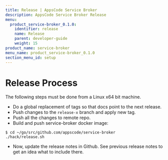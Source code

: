 ```yaml
---
title: Release | AppsCode Service Broker
description: AppsCode Service Broker Release
menu:
  product_service-broker_0.1.0:
    identifier: release
    name: Release
    parent: developer-guide
    weight: 15
product_name: service-broker
menu_name: product_service-broker_0.1.0
section_menu_id: setup
---
```

# Release Process

The following steps must be done from a Linux x64 bit machine.

- Do a global replacement of tags so that docs point to the next release.
- Push changes to the `release-x` branch and apply new tag.
- Push all the changes to remote repo.
- Build and push service-broker docker image:

```console
$ cd ~/go/src/github.com/appscode/service-broker
./hack/release.sh
```

- Now, update the release notes in Github. See previous release notes to get an idea what to include there.
